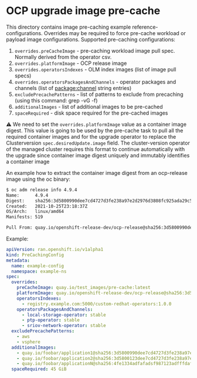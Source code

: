 # OCP upgrade image pre-cache #
This directory contains image pre-caching example reference-configurations.
Overrides may be required to force pre-cache workload or payload image configurations.
Supported  pre-caching configurations:
1. `overrides.preCacheImage` - pre-caching workload image pull spec. Normally derived from the operator csv.
2. `overrides.platformImage` - OCP release image 
3. `overrides.operatorsIndexes` - OLM index images (list of image pull specs)
4. `overrides.operatorsPackagesAndChannels` - operator packages and channels (list of  <package:channel> string entries)
5. `excludePrecachePatterns` - list of patterns to exclude from precaching (using this command: grep -vG -f)
6. `additionalImages` - list of additional images to be pre-cached
7. `spaceRequired` - disk space required for the pre-cached images

:warning: We need to set the `overrides.platformImage` value as a container image digest. This value is going to be used by the pre-cache task to pull all the required container images and for the upgrade operator to replace the Clusterversion `spec.desiredUpdate.image` field. The cluster-version operator of the managed cluster requires this format to continue automatically with the upgrade since container image digest uniquely and immutably identifies a container image

An example how to extract the container image digest from an ocp-release image using the oc binary:

```sh
$ oc adm release info 4.9.4
Name:      4.9.4
Digest:    sha256:3d5800990dee7cd4727d3fe238a97e2d2976d3808fc925ada29c559a47e2e1ef
Created:   2021-10-25T23:18:37Z
OS/Arch:   linux/amd64
Manifests: 519

Pull From: quay.io/openshift-release-dev/ocp-release@sha256:3d5800990dee7cd4727d3fe238a97e2d2976d3808fc925ada29c559a47e2e1ef
```


Example:

```yaml
apiVersion: ran.openshift.io/v1alpha1
kind: PreCachingConfig
metadata:
  name: example-config
  namespace: example-ns
spec:
  overrides:
    preCacheImage: quay.io/test_images/pre-cache:latest
    platformImage: quay.io/openshift-release-dev/ocp-release@sha256:3d5800990dee7cd4727d3fe238a97e2d2976d3808fc925ada29c559a47e2e
    operatorsIndexes:
      - registry.example.com:5000/custom-redhat-operators:1.0.0
    operatorsPackagesAndChannels:
      - local-storage-operator: stable
      - ptp-operator: stable
      - sriov-network-operator: stable
  excludePrecachePatterns:
    - aws
    - vsphere
  additionalImages:
    - quay.io/foobar/application1@sha256:3d5800990dee7cd4727d3fe238a97e2d2976d3808fc925ada29c559a47e2e
    - quay.io/foobar/application2@sha256:3d5800123dee7cd4727d3fe238a97e2d2976d3808fc925ada29c559a47adf
    - quay.io/foobar/applicationN@sha256:4fe1334adfafadsf987123adfffdaf1243340adfafdedga0991234afdadfs
  spaceRequired: 45 GiB
```

